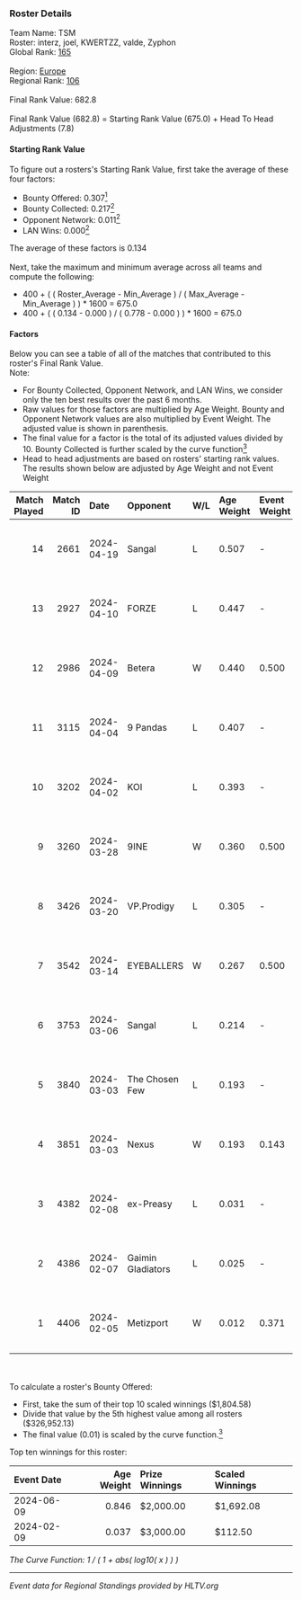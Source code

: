 ### Roster Details<br />
Team Name: TSM<br />
Roster: interz, joel, KWERTZZ, valde, Zyphon<br />
Global Rank: [165](../standings_global.md)<br />
<br />
Region: [Europe]( ../standings_europe.md)<br />
Regional Rank: [106]( ../standings_europe.md)<br />
<br />
Final Rank Value:  682.8<br />
<br />
Final Rank Value (682.8) = Starting Rank Value (675.0) + Head To Head Adjustments (7.8)<br />

#### Starting Rank Value<br />
To figure out a rosters's Starting Rank Value, first take the average of these four factors:<br />
- Bounty Offered: 0.307[<sup>1</sup>](#table2)
- Bounty Collected: 0.217[<sup>2</sup>](#table1)
- Opponent Network: 0.011[<sup>2</sup>](#table1)
- LAN Wins: 0.000[<sup>2</sup>](#table1)

The average of these factors is 0.134<br />
<br />
Next, take the maximum and minimum average across all teams and compute the following:<br />
- 400 + ( ( Roster_Average - Min_Average ) / ( Max_Average - Min_Average ) ) * 1600 = 675.0
- 400 + ( ( 0.134 - 0.000 ) / ( 0.778 - 0.000 ) ) * 1600 = 675.0


#### Factors<br />
Below you can see a table of all of the matches that contributed to this roster's Final Rank Value.<br />
Note:<br />

- For Bounty Collected, Opponent Network, and LAN Wins, we consider only the ten best results over the past 6 months.
- Raw values for those factors are multiplied by Age Weight. Bounty and Opponent Network values are also multiplied by Event Weight. The adjusted value is shown in parenthesis.
- The final value for a factor is the total of its adjusted values divided by 10. Bounty Collected is further scaled by the curve function[<sup>3</sup>](#curveFunction)
- Head to head adjustments are based on rosters' starting rank values. The results shown below are adjusted by Age Weight and not Event Weight
<span id="table1"></span><br />


| Match Played | Match ID | Date       | Opponent          | W/L | Age Weight | Event Weight | Bounty Collected | Opponent Network | LAN Wins  | H2H Adj. | Roster                               |
| -: | -: | :- | :- | :- | :- | :- | :- | :- | :- | -: | :- |
|           14 |     2661 | 2024-04-19 | Sangal            | L   | 0.507      | -            | -                | -                | -         |    -1.25 | interz, joel, KWERTZZ, valde, Zyphon |
|           13 |     2927 | 2024-04-10 | FORZE             | L   | 0.447      | -            | -                | -                | -         |    -2.64 | joel, KWERTZZ, MoDo, valde, Zyphon   |
|           12 |     2986 | 2024-04-09 | Betera            | W   | 0.440      | 0.500        | 0.005 (0.001)    | 0.039 (0.008)    | 0 (0.000) |     7.67 | joel, KWERTZZ, MoDo, valde, Zyphon   |
|           11 |     3115 | 2024-04-04 | 9 Pandas          | L   | 0.407      | -            | -                | -                | -         |    -1.69 | joel, KWERTZZ, poizon, valde, Zyphon |
|           10 |     3202 | 2024-04-02 | KOI               | L   | 0.393      | -            | -                | -                | -         |    -2.39 | joel, KWERTZZ, poizon, valde, Zyphon |
|            9 |     3260 | 2024-03-28 | 9INE              | W   | 0.360      | 0.500        | 0.000 (0.000)    | 0.093 (0.017)    | 0 (0.000) |     3.35 | joel, KWERTZZ, poizon, valde, Zyphon |
|            8 |     3426 | 2024-03-20 | VP.Prodigy        | L   | 0.305      | -            | -                | -                | -         |    -2.48 | joel, KWERTZZ, poizon, valde, Zyphon |
|            7 |     3542 | 2024-03-14 | EYEBALLERS        | W   | 0.267      | 0.500        | 0.006 (0.001)    | 0.512 (0.068)    | 0 (0.000) |     6.61 | interz, joel, MoDo, valde, Zyphon    |
|            6 |     3753 | 2024-03-06 | Sangal            | L   | 0.214      | -            | -                | -                | -         |    -0.46 | interz, JACKZ, joel, poizon, valde   |
|            5 |     3840 | 2024-03-03 | The Chosen Few    | L   | 0.193      | -            | -                | -                | -         |    -3.08 | joel, KWERTZZ, poizon, valde, Zyphon |
|            4 |     3851 | 2024-03-03 | Nexus             | W   | 0.193      | 0.143        | 0.014 (0.000)    | 0.504 (0.014)    | 0 (0.000) |     4.35 | joel, KWERTZZ, poizon, valde, Zyphon |
|            3 |     4382 | 2024-02-08 | ex-Preasy         | L   | 0.031      | -            | -                | -                | -         |    -0.34 | joel, KWERTZZ, MoDo, valde, Zyphon   |
|            2 |     4386 | 2024-02-07 | Gaimin Gladiators | L   | 0.025      | -            | -                | -                | -         |    -0.12 | joel, KWERTZZ, MoDo, valde, Zyphon   |
|            1 |     4406 | 2024-02-05 | Metizport         | W   | 0.012      | 0.371        | 0.038 (0.000)    | 0.424 (0.002)    | 0 (0.000) |     0.29 | joel, KWERTZZ, MoDo, valde, Zyphon   |

<br />
<span id="table2"></span><br />
To calculate a roster's Bounty Offered:<br />

- First, take the sum of their top 10 scaled winnings ($1,804.58)
- Divide that value by the 5th highest value among all rosters ($326,952.13)
- The final value (0.01) is scaled by the curve function.[<sup>3</sup>](#curveFunction)

Top ten winnings for this roster:<br />

| Event Date | Age Weight | Prize Winnings | Scaled Winnings |
| :- | -: | :- | :- |
| 2024-06-09 |      0.846 | $2,000.00      | $1,692.08       |
| 2024-02-09 |      0.037 | $3,000.00      | $112.50         |


<span id="curveFunction"></span>_The Curve Function: 1 / ( 1 + abs( log10( x ) ) )_<br />

---
_Event data for Regional Standings provided by HLTV.org_<br />
